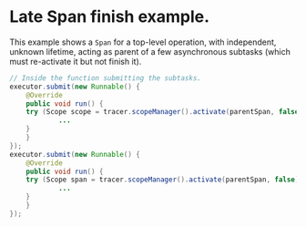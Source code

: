 # Late Span finish example.

This example shows a `Span` for a top-level operation, with independent, unknown lifetime, acting as parent of a few asynchronous subtasks (which must re-activate it but not finish it).

```java
// Inside the function submitting the subtasks.
executor.submit(new Runnable() {
    @Override
    public void run() {
	try (Scope scope = tracer.scopeManager().activate(parentSpan, false)) {
            ...
	}
    }
});
executor.submit(new Runnable() {
    @Override
    public void run() {
	try (Scope span = tracer.scopeManager().activate(parentSpan, false)) {
            ...
	}
    }
});
```
